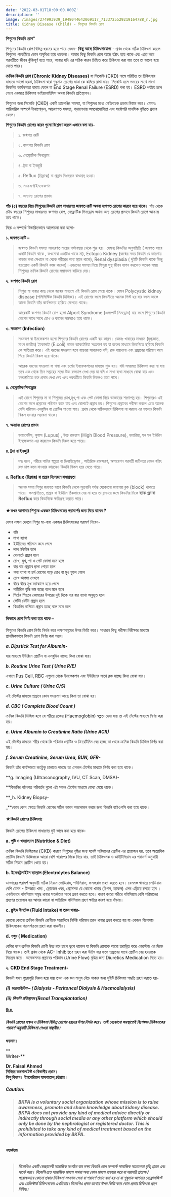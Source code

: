 ```yaml
---
date: '2022-03-01T18:00:00.000Z'
description: ''
image: /images/274993939_1948044642069117_7133725529219164788_n.jpg
title: Kidney Disease (Child) - শিশুদের কিডনি রোগ
---
```





**শিশুদের কিডনি রোগ"**  
  
শিশুদের কিডনি রোগ বিভিন্ন ধরনের হতে পারে যেমন- **কিছু আছে চিকিৎসাযোগ্য** - প্রথম থেকে সঠিক চিকিৎসা করলে শিশুদের পরবর্তীতে কোন অসুবিধা হয়ে থাকেনা। আবার কিছু কিডনি রোগ আছে হঠাৎ হয়ে থাকে এবং এতে করে পরবর্তীতে জীবন ঝুঁকিপূর্ণ হতে পারে, আবার যদি এর সঠিক কারন চিহ্নিত করে চিকিৎসা করা যায় তবে তা ভালো হয়ে যেতে পারে।

**ক্রনিক কিডনি রোগ (Chronic Kidney Diseases)** যা সিকেডি (CKD) নামে পরিচিত তা চিকিৎসার মাধ্যমে ভালো হয়না, চিকিৎসা দ্বারা শুধুমাত্র রোগের মাত্রা কে কমিয়ে রাখা যায়। সিকেডি হলে সময়ের সাথে সাথে কিডনির কার্যক্ষমতা হারায় ফেলে যা End Stage Renal Failure (ESRD) বলা হয়। ESRD পর্যায়ে চলে গেলে একমাত্র চিকিৎসা ডাইয়ালাইসিস অথবা কিডনি প্রতিস্থাপন।

শিশুদের জন্য সিকেডি (CKD) একটি চ্যালেঞ্জিং সমস্যা, যা শিশুদের মধ্যে নেতিবাচক প্রভাব বিস্তার করে। যেমনঃ পারিবারিক সম্পর্কে টানাপোড়ন, আচরণগত সমস্যা, পড়ালেখায় অমনোযোগিতা এবং সর্বোপরি মানসিক বৃদ্ধিতে প্রভাব ফেলে।

**শিশুদের কিডনি রোগের কারন গুলো বিশ্লেষণ করলে এভাবে বলা যায়-**

> ১. জন্মগত ত্রুটি

> ২. বংশগত কিডনি রোগ

> ৩. নেফ্রোটিক সিনড্রোম

> ৪. ট্রমা বা ইনজুরি

> ৫. Reflux (রিফ্লাক্স) বা প্রস্রাব নিঃসরনে বাধাগ্রস্থ হওয়া।

> ৬. সংক্রমণ/ইনফেকশন

> ৭. অন্যান্য রোগের প্রভাব

**পাঁচ (৫) বছরের নিচে শিশুদের কিডনি রোগ সাধারনত জন্মগত ত্রুটি অথবা বংশগত রোগের কারনে হয়ে থাকে।** পাঁচ থেকে চৌদ্দ বছরের শিশুদের সাধারনত বংশগত রোগ, নেফ্রোটিক সিনড্রোম অথবা অন্য রোগের প্রভাবে কিডনি রোগে আক্রান্ত হয়ে থাকে।

নিচে এ সম্পর্কে বিস্তারিতভাবে আলোচনা করা হলো-

**১. জন্মগত ত্রুটি –**

> জন্মগত কিডনি সমস্যা সাধারণত মায়ের গর্ভাবস্থায় থেকে শুরু হয়। যেমনঃ কিডনির অনুপস্থিতি ( জন্মগত ভাবে একটি কিডনি থাকে , কখনোবা একটিও থাকে না), Ectopic Kidney (জন্মের সময় কিডনি যে জায়গায় থাকার কথা সেখানে না থেকে শরীরের অন্য স্থানে থাকে), Renal dysplasia ( দুইটি কিডনি থাকে কিন্তু হয়তোবা একটি কিডনি কাজ করেনা)।এধরনের সমস্যা নিয়ে শিশুরা সুস্থ জীবন যাপন করলেও অনেক সময় শিশুদের ক্রনিক কিডনি রোগের সম্ভাববনা বাড়িয়ে দেয়।

**২. বংশগত কিডনি রোগ**

> শিশুরা মা বাবার কাছ থেকে জন্মের মাধ্যমে এই কিডনি রোগ পেয়ে থাকে। যেমন Polycystic kidney disease (পলিসিস্টিক কিডনি ডিজিজ)। এই রোগের ফলে কিডনীতে অনেক সিস্ট হয় যার ফলে আস্তে আস্তে কিডনি তাঁর কার্যক্ষমতা হারিয়ে ফেলতে থাকে।

> আরেকটি বংশগত কিডনি রোগ হলো Alport Syndrome (এলপোর্ট সিনড্রোম) যার ফলে শিশুদের কিডনি রোগের সাথে সাথে চোখ ও কানের সমস্যাও হয়ে থাকে।

**৩. সংক্রমণ (Infection)**

> সংক্রমণ বা ইনফেকশন হলো শিশুদের কিডনি রোগের একটি বড় কারন। যেমনঃ খাবারের মাধ্যমে (দুগ্ধজাত, মাংস জাতীয়) ইকোলাই (E.coli) নামক ব্যাকটেরিয়া সংক্রমণ হয় যা রক্তের মাধ্যমে কিডনিতে ছড়িয়ে কিডনি কে ক্ষতিগ্রস্থ করে। এই ধরনের সংক্রমণ হলে বাচ্চারা সাধারনত বমি, রক্ত পায়খানা এবং প্রস্রাবের পরিমান কমে গিয়ে কিডনি বিকল হয়ে থাকে।

> আরেক ধরনের সংক্রমণ যা গলা এবং চর্মের ইনফেকশনের মাধ্যমে শুরু হয়। যদি সময়মত চিকিৎসা করা না যায় তবে এক থেকে তিন সপ্তাহের মধ্যে উচ্চ রক্তচাপ দেখা দেয় যা বমি ও মাথা ব্যথা মাধ্যমে বোঝা যায় এবং ফলশ্রুতিতে রক্ত প্রসাব দেখা দেয় এবং পরবর্তীতে কিডনি বিকলও হতে পারে।

**৪. নেফ্রোটিক সিনড্রোম**

> এই রোগে শিশুদের মা বা শিশুদের চোখ,মুখ,পা এবং পেট ফোলা নিয়ে ডাক্তারের শরণাপন্ন হয়। শিশুদেরও এই রোগের ফলে প্রস্রাবের পরিমান কমে যায় এবং ঘোলাটে প্রস্রাব হয়। শিশুদের প্রস্রাবের পরীক্ষা করলে এতে অনেক বেশি পরিমান এলবুমিন বা প্রোটিন পাওয়া যায়। প্রথম থেকে সঠিকভাবে চিকিৎসা না করলে এর ফলেও কিডনি বিকল হওয়ার সম্ভাবনা থাকে।

**৭. অন্যান্য রোগের প্রভাব**

> ডায়াবেটিস, লুপাস (Lupus) , উচ্চ রক্তচাপ (High Blood Pressure), ডায়রিয়া, ঘন ঘন ইউরিন ইনফেকশন এর কারনেও কিডনি বিকল হতে পারে।

**৪. ট্রমা বা ইনজুরি**

> দগ্ধ হলে , শরীরে পানির স্বল্পতা বা ডিহাইড্রেশন , অতিরিক্ত রক্তক্ষরণ, অপারেশন পরবর্তী জটিলতা যেমন হটাৎ রক্ত চাপ কমে যাওয়ার কারনেও কিডনি বিকল হয়ে যেতে পারে।

**৫. Reflux (রিফ্লাক্স) বা প্রস্রাব নিঃসরনে বাধাগ্রস্থতা**

> অনেক সময় শিশুর জন্মগত ভাবে কিডনি থেকে মূত্রনালি পর্যন্ত যেকোনো জায়গায় ব্লক (block) থাকতে পারে। ফলশ্রুতিতে, প্রস্রাব বা ইউরিন ঠিকভাবে বের না হয়ে তা ব্লাডারে জমে কিডনির দিকে **ব্যাক ফ্লো বা Reflux** করে কিডনিকে ক্ষতিগ্রস্থ করতে পারে।

#### **★কখন আপানার শিশুকে একজন চিকিৎসকের পরামর্শের জন্য নিয়ে যাবেন ?**

যেসব লক্ষন দেখলে শিশুর মা-বাবা একজন চিকিৎসকের পরামর্শ নিবেন-

* বমি
* মাথা ব্যাথা
* ইউরিনের পরিমান কমে গেলে
* লাল ইউরিন হলে
* ঘোলাটে প্রস্রাব হলে
* চোখ, মুখ, পা ও পেট ফোলা মনে হলে
* বার বার প্রস্রাবে জ্বালা পোড়া হলে
* গলা ব্যাথা বা চর্ম রোগের পড়ে চোখ বা মুখ ফুলে গেলে
* চোখ ঝাপসা দেখলে
* ধীরে ধীরে মুখ ফ্যাকাসে হয়ে গেলে
* শারীরিক বৃদ্ধি কম হচ্ছে বলে মনে হলে
* পিঠের পিছনে কোমরের উপরের দুই দিকে বার বার ব্যাথা অনুভূত হলে
* ফোঁটা ফোঁটা প্রস্রাব হলে
* কিডনির নালিতে প্রস্রাব হচ্ছে বলে মনে হলে

#### কিভাবে রোগ নির্ণয় করা হয়ে থাকে –

শিশুদের কিডনি রোগ নির্ণয় নির্ভর করে লক্ষণসমূহের উপর ভিত্তি করে। সাধারন কিছু পরীক্ষা নিরীক্ষার মাধ্যমে প্রাথমিকভাবে কিডনি রোগ নির্ণয় করা সম্ভব।

**_a. Dipstick Test for Albumin-_**

যার মাধ্যমে ইউরিনে প্রোটিন বা এলবুমিন যাচ্ছে কিনা বোঝা যায়।

**_b. Routine Urine Test ( Urine R/E)_**

এখানে Pus Cell, RBC এগুলো থেকে ইনফেকশন এবং ইউরিনের সাথে রক্ত যাচ্ছে কিনা বোঝা যায়।

**_c. Urine Culture ( Urine C/S)_**

এই টেস্টের মাধ্যমে প্রস্রাবে কোন সংক্রমণ আছে কিনা তা বোঝা হয়।

**_d. CBC ( Complete Blood Count )_**

ক্রনিক কিডনি ডিজিস হলে যে শরীরে রক্তের (Haemoglobin) স্বল্পতা দেখা যায় তা এই টেস্টের মাধ্যমে নির্ণয় করা হয়।

**_e. Urine Albumin to Creatinine Ratio (Urine ACR)_**  
  
এই টেস্টের মাধ্যমে শরীর থেকে কি পরিমান প্রোটিন ও ক্রিয়েটিনিন বের হচ্ছে তা থেকে ক্রনিক কিডনি ডিজিস নির্ণয় করা হয়।

**_f. Serum Creatinine, Serum Urea, BUN, GFR-_**

কিডনি তাঁর কার্যক্ষমতা কতটুকু চালাতে পারছে তা এসকল টেস্টের মাধ্যমে নির্ণয় করা হয়ে থাকে।

**g. Imaging (Ultrasonography, IVU, CT Scan, DMSA)-  
  
**কিডনির গঠনগত পরিবর্তন গুলো এই সকল টেস্টের মাধ্যমে বোঝা যেয়ে থাকে।

**_h. Kidney Biopsy-  
  
_**কোন কোন ক্ষেত্রে কিডনি রোগের সঠিক কারন অবলোকন করার জন্য কিডনি বাইওপসি করা হয়ে থাকে।

#### **★কিডনি রোগের চিকিৎসাঃ**

কিডনি রোগের চিকিৎসা সাধারণত দুই ভাবে করা হয়ে থাকে-

**a. পুষ্টি ও খাদ্যাভ্যাস (Nutrition & Diet)**

ক্রনিক কিডনি ডিজিজের (CKD) কারণে শিশুদের বৃদ্ধির জন্য যথেষ্ট পরিমানের প্রোটিন এর প্রয়োজন হয়. তবে অত্যাধিক প্রোটিন কিডনি ডিজিজকে আরো বেশি খারাপের দিকে নিয়ে যায়. তাই চিকিৎসক ও ডাইটিসিয়ান এর পরামর্শ অনুযায়ী সঠিক নিয়মে প্রোটিন খেতে হয়।

**b. ইলেকট্রলাইটস ব্যাল্যান্স (Electrolytes Balance)**

ডাক্তারের পরামর্শ অনুযায়ী সঠিক নিয়মে সোডিয়াম, পটাসিয়াম, ফসফরাস গ্রহণ করতে হবে। যেসমস্ত খাবারে সোডিয়াম বেশি যেমন - টিনজাত খাদ্য , ফ্রোজেন খবর, প্রেসেসড যে কোনো খাবার (চিপস, স্ন্যাকস) এসব এড়িয়ে চলতে হবে । একইভাবে পটাসিয়াম সমৃদ্ধ খাবার সতর্কতার সাথে গ্রহণ করতে হবে। কারণ কারো শরীরে পটাসিয়াম বেশি পরিমানের গ্রহণের প্রয়োজন হয় আবার কারো বা অতিরিক্ত পটাসিয়াম গ্রহণ ক্ষতির কারণ হয়ে দাঁড়ায়।

**c. ফ্লুইড ইনটেক (Fluid Intake) বা তরল খাবার-**

কোনো কোনো ক্রনিক কিডনি রোগীকে সারাদিনে নির্দিষ্ঠ পরিমান তরল খাবার গ্রহণ করতে হয় যা একজন বিশেষজ্ঞ চিকিৎসকের পরামর্শক্রমে গ্রহণ করা বাঞ্চনীয়।

**d. ওষুধ ( Medication)**

বেশির ভাগ ক্রনিক কিডনি রোগী উচ্চ রক্ত চাপে ভুগে থাকেন যা কিডনি রোগকে আরো তরান্নিত করে এন্ডস্টেজ এর দিকে নিয়ে থাকে। তাই প্রথম থেকে AC- Inhibitor গ্রহন করা উচিৎ যার ফলে প্রস্রাবের সাথে প্রোটিন বের হওয়াকে নিয়ন্ত্রন করে। অনেকসময় প্রস্রাবের পরিমান (Urine Flow) বৃদ্ধির জন্য Diuretics Medication নিতে হয়।

**২. CKD End Stage Treatment-**

কিডনি যখন পুরোপুরি বিকল হয়ে যায় তখন এক জন মানুষ বেঁচে থাকার জন্য দুইটি চিকিৎসা পদ্ধতি গ্রহণ করতে হয়-

**_(i) ডায়লাইসিস – ( Dialysis - Peritoneal Dialysis & Haemodialysis)_**

**_(ii) কিডনি প্রতিস্থাপন (Renal Transplantation)_**

#### **ব্রি.দ্র.**

##### **কিডনি রোগের লক্ষন ও চিকিৎসা বিভিন্ন রোগের ধরনের উপর নির্ভর করে। তাই যেকোনো অবস্থাতেই বিশেষজ্ঞ চিকিৎসকের পরামর্শ অনুযায়ী চিকিৎসা নেওয়া বাঞ্ছনীয়।**

**ধন্যবাদ।**

**  
Writer-**

  
**Dr. Faisal Ahmed  
সিনিয়র কনসালটেন্ট ও বিভাগীয় প্রধান।  
শিশু বিভাগ। ইমপেরিয়াল হাসপাতাল,চট্টগ্রাম।**

##### **Caution:**

> ###### **BKPA is a voluntary social organization whose mission is to raise awareness, promote and share knowledge about kidney disease. BKPA does not provide any kind of medical advice directly or indirectly through social media or any other platform which should only be done by the nephrologist or registered doctor. This is prohibited to take any kind of medical treatment based on the information provided by BKPA.**

###### **সতর্কতাঃ**

> ###### **বিকেপিএ একটি স্বেচ্ছাসেবী সামাজিক সংগঠন যার লক্ষ্য কিডনি রোগ সম্পর্কে সামাজিক সচেতনতা বৃদ্ধি,প্রচার এবং সতর্ক করা। বিকেপিএতে সামাজিক মাধ্যম অথবা অন্য কোন মাধ্যম ব্যবহার করে বা সরাসরি প্রত্যক্ষ / পরোক্ষভাবে কোনো প্রকার চিকিৎসা সংক্রান্ত সেবা বা পরামর্শ প্রদান করা হয় না যা শুধুমাত্র আপনার নেফ্রোলজিস্ট এবং রেজিস্টার্ড চিকিৎসকের এখতিয়ার।বিকেপিএ প্রদত্ত তথ্যের উপর ভিত্তি করে কোন প্রকার চিকিৎসা গ্রহণ নিষিদ্ধ।**
